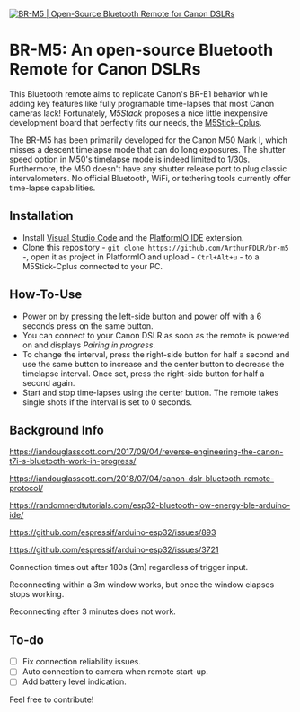 [![BR-M5 | Open-Source Bluetooth Remote for Canon DSLRs](./.github/cover.png)](https://youtu.be/Gh5uEc2dNJM "BR-M5 | Open-Source Bluetooth Remote for Canon DSLRs")

# BR-M5: An open-source Bluetooth Remote for Canon DSLRs

This Bluetooth remote aims to replicate Canon's BR-E1 behavior while adding key features like fully programable time-lapses that most Canon cameras lack! Fortunately, *M5Stack* proposes a nice little inexpensive development board that perfectly fits our needs, the [M5Stick-Cplus](https://m5stack.com/products/m5stickc-plus-esp32-pico-mini-iot-development-kit?variant=35275856609444).

The BR-M5 has been primarily developed for the Canon M50 Mark I, which misses a descent timelapse mode that can do long exposures. The shutter speed option in M50's timelapse mode is indeed limited to 1/30s. Furthermore, the M50 doesn't have any shutter release port to plug classic intervalometers. No official Bluetooth, WiFi, or tethering tools currently offer time-lapse capabilities.

## Installation

* Install [Visual Studio Code](https://code.visualstudio.com/download) and the [PlatformIO IDE](https://marketplace.visualstudio.com/items?itemName=platformio.platformio-ide) extension.
* Clone this repository - ```git clone https://github.com/ArthurFDLR/br-m5``` -, open it as project in PlatformIO and upload - ```Ctrl+Alt+u``` - to a M5Stick-Cplus connected to your PC.

## How-To-Use

* Power on by pressing the left-side button and power off with a 6 seconds press on the same button.
* You can connect to your Canon DSLR as soon as the remote is powered on and displays *Pairing in progress*.
* To change the interval, press the right-side button for half a second and use the same button to increase and the center button to decrease the timelapse interval. Once set, press the right-side button for half a second again.
* Start and stop time-lapses using the center button. The remote takes single shots if the interval is set to 0 seconds.


## Background Info

https://iandouglasscott.com/2017/09/04/reverse-engineering-the-canon-t7i-s-bluetooth-work-in-progress/

https://iandouglasscott.com/2018/07/04/canon-dslr-bluetooth-remote-protocol/

https://randomnerdtutorials.com/esp32-bluetooth-low-energy-ble-arduino-ide/

https://github.com/espressif/arduino-esp32/issues/893

https://github.com/espressif/arduino-esp32/issues/3721

Connection times out after 180s (3m) regardless of trigger input.

Reconnecting within a 3m window works, but once the window elapses stops working. 

Reconnecting after 3 minutes does not work. 

## To-do

- [ ] Fix connection reliability issues.
- [ ] Auto connection to camera when remote start-up.
- [ ] Add battery level indication.

Feel free to contribute!
